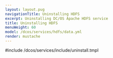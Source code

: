 ```yaml
---
layout: layout.pug
navigationTitle: Uninstalling HDFS
excerpt: Uninstalling DC/OS Apache HDFS service
title: Uninstalling HDFS
menuWeight: 60
model: /dcos/services/hdfs/data.yml
render: mustache
---
```


#include /dcos/services/include/uninstall.tmpl
